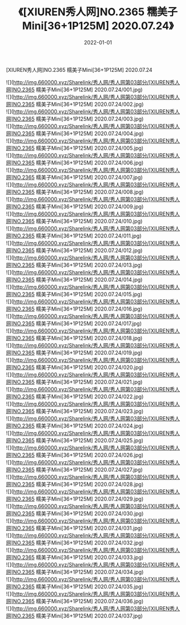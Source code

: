 ﻿---
layout: post
title:  《[XIUREN秀人网]NO.2365 糯美子Mini[36+1P125M] 2020.07.24》
date:   2022-01-01
img: http://img.660000.xyz/Sharelink/秀人网/秀人网第03部分/[XIUREN秀人网]NO.2365 糯美子Mini[36+1P125M] 2020.07.24/000.jpg
categories: [美女, 清纯, 唯美]
---

[XIUREN秀人网]NO.2365 糯美子Mini[36+1P125M] 2020.07.24

 ![](http://img.660000.xyz/Sharelink/秀人网/秀人网第03部分/[XIUREN秀人网]NO.2365 糯美子Mini[36+1P125M] 2020.07.24/001.jpg) <br>![](http://img.660000.xyz/Sharelink/秀人网/秀人网第03部分/[XIUREN秀人网]NO.2365 糯美子Mini[36+1P125M] 2020.07.24/002.jpg) <br>![](http://img.660000.xyz/Sharelink/秀人网/秀人网第03部分/[XIUREN秀人网]NO.2365 糯美子Mini[36+1P125M] 2020.07.24/003.jpg) <br>![](http://img.660000.xyz/Sharelink/秀人网/秀人网第03部分/[XIUREN秀人网]NO.2365 糯美子Mini[36+1P125M] 2020.07.24/004.jpg) <br>![](http://img.660000.xyz/Sharelink/秀人网/秀人网第03部分/[XIUREN秀人网]NO.2365 糯美子Mini[36+1P125M] 2020.07.24/005.jpg) <br>![](http://img.660000.xyz/Sharelink/秀人网/秀人网第03部分/[XIUREN秀人网]NO.2365 糯美子Mini[36+1P125M] 2020.07.24/006.jpg) <br>![](http://img.660000.xyz/Sharelink/秀人网/秀人网第03部分/[XIUREN秀人网]NO.2365 糯美子Mini[36+1P125M] 2020.07.24/007.jpg) <br>![](http://img.660000.xyz/Sharelink/秀人网/秀人网第03部分/[XIUREN秀人网]NO.2365 糯美子Mini[36+1P125M] 2020.07.24/008.jpg) <br>![](http://img.660000.xyz/Sharelink/秀人网/秀人网第03部分/[XIUREN秀人网]NO.2365 糯美子Mini[36+1P125M] 2020.07.24/009.jpg) <br>![](http://img.660000.xyz/Sharelink/秀人网/秀人网第03部分/[XIUREN秀人网]NO.2365 糯美子Mini[36+1P125M] 2020.07.24/010.jpg) <br>![](http://img.660000.xyz/Sharelink/秀人网/秀人网第03部分/[XIUREN秀人网]NO.2365 糯美子Mini[36+1P125M] 2020.07.24/011.jpg) <br>![](http://img.660000.xyz/Sharelink/秀人网/秀人网第03部分/[XIUREN秀人网]NO.2365 糯美子Mini[36+1P125M] 2020.07.24/012.jpg) <br>![](http://img.660000.xyz/Sharelink/秀人网/秀人网第03部分/[XIUREN秀人网]NO.2365 糯美子Mini[36+1P125M] 2020.07.24/013.jpg) <br>![](http://img.660000.xyz/Sharelink/秀人网/秀人网第03部分/[XIUREN秀人网]NO.2365 糯美子Mini[36+1P125M] 2020.07.24/014.jpg) <br>![](http://img.660000.xyz/Sharelink/秀人网/秀人网第03部分/[XIUREN秀人网]NO.2365 糯美子Mini[36+1P125M] 2020.07.24/015.jpg) <br>![](http://img.660000.xyz/Sharelink/秀人网/秀人网第03部分/[XIUREN秀人网]NO.2365 糯美子Mini[36+1P125M] 2020.07.24/016.jpg) <br>![](http://img.660000.xyz/Sharelink/秀人网/秀人网第03部分/[XIUREN秀人网]NO.2365 糯美子Mini[36+1P125M] 2020.07.24/017.jpg) <br>![](http://img.660000.xyz/Sharelink/秀人网/秀人网第03部分/[XIUREN秀人网]NO.2365 糯美子Mini[36+1P125M] 2020.07.24/018.jpg) <br>![](http://img.660000.xyz/Sharelink/秀人网/秀人网第03部分/[XIUREN秀人网]NO.2365 糯美子Mini[36+1P125M] 2020.07.24/019.jpg) <br>![](http://img.660000.xyz/Sharelink/秀人网/秀人网第03部分/[XIUREN秀人网]NO.2365 糯美子Mini[36+1P125M] 2020.07.24/020.jpg) <br>![](http://img.660000.xyz/Sharelink/秀人网/秀人网第03部分/[XIUREN秀人网]NO.2365 糯美子Mini[36+1P125M] 2020.07.24/021.jpg) <br>![](http://img.660000.xyz/Sharelink/秀人网/秀人网第03部分/[XIUREN秀人网]NO.2365 糯美子Mini[36+1P125M] 2020.07.24/022.jpg) <br>![](http://img.660000.xyz/Sharelink/秀人网/秀人网第03部分/[XIUREN秀人网]NO.2365 糯美子Mini[36+1P125M] 2020.07.24/023.jpg) <br>![](http://img.660000.xyz/Sharelink/秀人网/秀人网第03部分/[XIUREN秀人网]NO.2365 糯美子Mini[36+1P125M] 2020.07.24/024.jpg) <br>![](http://img.660000.xyz/Sharelink/秀人网/秀人网第03部分/[XIUREN秀人网]NO.2365 糯美子Mini[36+1P125M] 2020.07.24/025.jpg) <br>![](http://img.660000.xyz/Sharelink/秀人网/秀人网第03部分/[XIUREN秀人网]NO.2365 糯美子Mini[36+1P125M] 2020.07.24/026.jpg) <br>![](http://img.660000.xyz/Sharelink/秀人网/秀人网第03部分/[XIUREN秀人网]NO.2365 糯美子Mini[36+1P125M] 2020.07.24/027.jpg) <br>![](http://img.660000.xyz/Sharelink/秀人网/秀人网第03部分/[XIUREN秀人网]NO.2365 糯美子Mini[36+1P125M] 2020.07.24/028.jpg) <br>![](http://img.660000.xyz/Sharelink/秀人网/秀人网第03部分/[XIUREN秀人网]NO.2365 糯美子Mini[36+1P125M] 2020.07.24/029.jpg) <br>![](http://img.660000.xyz/Sharelink/秀人网/秀人网第03部分/[XIUREN秀人网]NO.2365 糯美子Mini[36+1P125M] 2020.07.24/030.jpg) <br>![](http://img.660000.xyz/Sharelink/秀人网/秀人网第03部分/[XIUREN秀人网]NO.2365 糯美子Mini[36+1P125M] 2020.07.24/031.jpg) <br>![](http://img.660000.xyz/Sharelink/秀人网/秀人网第03部分/[XIUREN秀人网]NO.2365 糯美子Mini[36+1P125M] 2020.07.24/032.jpg) <br>![](http://img.660000.xyz/Sharelink/秀人网/秀人网第03部分/[XIUREN秀人网]NO.2365 糯美子Mini[36+1P125M] 2020.07.24/033.jpg) <br>![](http://img.660000.xyz/Sharelink/秀人网/秀人网第03部分/[XIUREN秀人网]NO.2365 糯美子Mini[36+1P125M] 2020.07.24/034.jpg) <br>![](http://img.660000.xyz/Sharelink/秀人网/秀人网第03部分/[XIUREN秀人网]NO.2365 糯美子Mini[36+1P125M] 2020.07.24/035.jpg) <br>![](http://img.660000.xyz/Sharelink/秀人网/秀人网第03部分/[XIUREN秀人网]NO.2365 糯美子Mini[36+1P125M] 2020.07.24/036.jpg) <br>![](http://img.660000.xyz/Sharelink/秀人网/秀人网第03部分/[XIUREN秀人网]NO.2365 糯美子Mini[36+1P125M] 2020.07.24/037.jpg) <br>